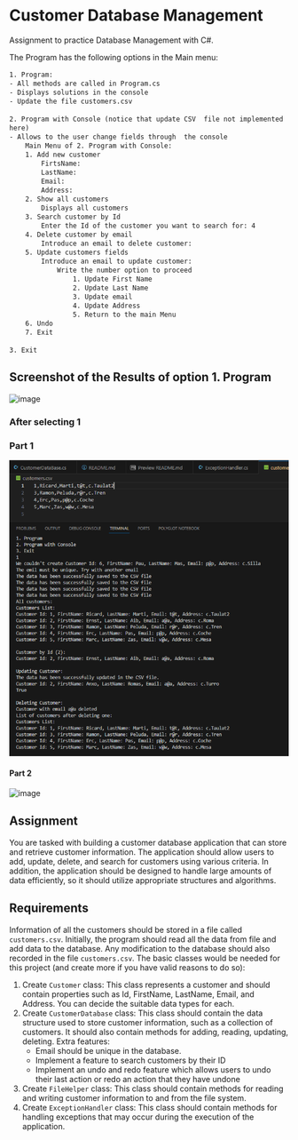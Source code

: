 # Customer Database Management

Assignment to practice Database Management with C#.

The Program has the following options in the Main menu:

    1. Program:
    - All methods are called in Program.cs
    - Displays solutions in the console
    - Update the file customers.csv

    2. Program with Console (notice that update CSV  file not implemented here)
    - Allows to the user change fields through  the console
        Main Menu of 2. Program with Console:
        1. Add new customer
            FirtsName:
            LastName:
            Email:
            Address:
        2. Show all customers
            Displays all customers
        3. Search customer by Id
            Enter the Id of the customer you want to search for: 4
        4. Delete customer by email
            Introduce an email to delete customer:
        5. Update customers fields
            Introduce an email to update customer:
                Write the number option to proceed
                    1. Update First Name
                    2. Update Last Name
                    3. Update email
                    4. Update Address
                    5. Return to the main Menu
        6. Undo
        7. Exit

    3. Exit

## Screenshot of the Results of option 1. Program

![image](https://github.com/ericpastor/part0/assets/110885492/e0776c8c-4b55-44f5-9239-9a851f6d5948)

### After selecting 1

### Part 1

![Alt text](image-1.png)

#### Part 2

![image](https://github.com/ericpastor/part0/assets/110885492/5e75f257-26b3-436f-82de-83efdc1abc33)

## Assignment

You are tasked with building a customer database application that can store and retrieve customer information. The application should allow users to add, update, delete, and search for customers using various criteria. In addition, the application should be designed to handle large amounts of data efficiently, so it should utilize appropriate structures and algorithms.

## Requirements

Information of all the customers should be stored in a file called `customers.csv`. Initially, the program should read all the data from file and add data to the database. Any modification to the database should also recorded in the file `customers.csv`. The basic classes would be needed for this project (and create more if you have valid reasons to do so):

1. Create `Customer` class: This class represents a customer and should contain properties such as Id, FirstName, LastName, Email, and Address. You can decide the suitable data types for each.
2. Create `CustomerDatabase` class: This class should contain the data structure used to store customer information, such as a collection of customers. It should also contain methods for adding, reading, updating, deleting. Extra features:
   - Email should be unique in the database.
   - Implement a feature to search customers by their ID
   - Implement an undo and redo feature which allows users to undo their last action or redo an action that they have undone
3. Create `FileHelper` class: This class should contain methods for reading and writing customer information to and from the file system.
4. Create `ExceptionHandler` class: This class should contain methods for handling exceptions that may occur during the execution of the application.
